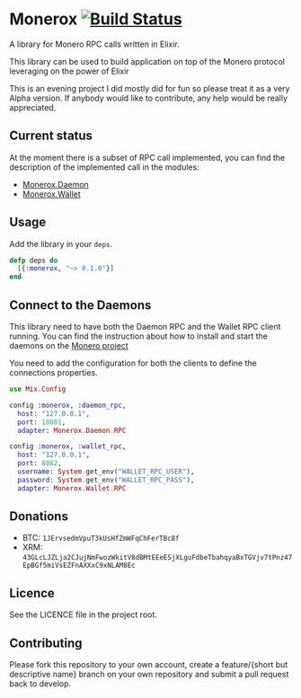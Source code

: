 # Monerox [![Build Status](https://travis-ci.org/mtanzi/monerox.svg?branch=master)](https://travis-ci.org/mtanzi/monerox)

A library for Monero RPC calls written in Elixir.

This library can be used to build application on top of the Monero protocol leveraging on the power of Elixir

This is an evening project I did mostly did for fun so please treat it as a very Alpha version. If anybody would like to contribute, any help would be really appreciated.

## Current status
At the moment there is a subset of RPC call implemented, you can find the description of the implemented call in the modules:

  * [Monerox.Daemon](https://github.com/mtanzi/monerox/blob/master/lib/monerox/daemon.ex)
  * [Monerox.Wallet](https://github.com/mtanzi/monerox/blob/master/lib/monerox/wallet.ex)

## Usage

Add the library in your `deps`.

```elixir
defp deps do
  [{:monerox, "~> 0.1.0"}]
end
```

## Connect to the Daemons
This library need to have both the Daemon RPC and the Wallet RPC client running. You can find the instruction about how to install and start the daemons on the [Monero project](https://github.com/monero-project/monero)

You need to add the configuration for both the clients to define the connections properties.

```elixir
use Mix.Config

config :monerox, :daemon_rpc,
  host: "127.0.0.1",
  port: 18081,
  adapter: Monerox.Daemon.RPC

config :monerox, :wallet_rpc,
  host: "127.0.0.1",
  port: 8082,
  username: System.get_env("WALLET_RPC_USER"),
  password: System.get_env("WALLET_RPC_PASS"),
  adapter: Monerox.Wallet.RPC
```

## Donations
* BTC: `1JErvsedmVpuT3kUsHfZmWFqChFerTBc8f`
* XRM: `43GLcLJZLja2CJujNmFwozWkitV8dBMtEEeESjXLguFdbeTbahqyaBxTGVjv7tPnz47EpBGf5miVsEZFnAXXxC9xNLAM8Ec`

## Licence
See the LICENCE file in the project root.

## Contributing
Please fork this repository to your own account, create a feature/{short but descriptive name} branch on your own
repository and submit a pull request back to develop.
